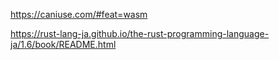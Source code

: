 

https://caniuse.com/#feat=wasm

https://rust-lang-ja.github.io/the-rust-programming-language-ja/1.6/book/README.html


